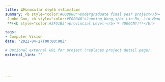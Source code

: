 ```yaml
---
title: ⏳Monocular depth estimation
summary: <b style="color:#008080">Undergraduate final year project</b></br> 
 Junbo Guo, <b style="color:#E08040">Junming Wang,</b> Lin Mu, Liu Meng, Zicheng Wang  </br>
 **(<b style="color:#3F51B5">provincial Level-</b> ¥ 4000CNY)**</br>

tags:
- Computer Vision
date: "2022-04-27T00:00:00Z"

# Optional external URL for project (replaces project detail page).
external_link: ""




---
```

